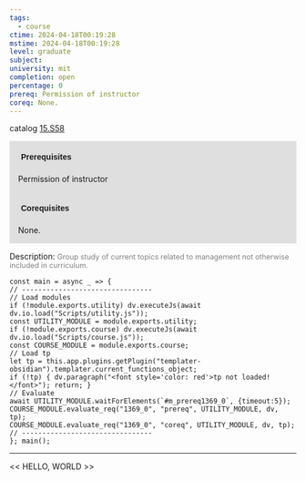 ```yaml
---
tags:
  - course
ctime: 2024-04-18T00:19:28
mstime: 2024-04-18T00:19:28
level: graduate
subject: 
university: mit
completion: open
percentage: 0
prereq: Permission of instructor
coreq: None.
---
```


catalog [15.S58](http://student.mit.edu/catalog/m15c.html#15.S58)

<span style="display: block; padding: 15px; background-color: rgb(100, 100, 100, 0.2);"><font id="m_prereq1369_0" style="display: block; font-family: Arial, sans-serif; font-weight: bold; padding: 5px">Prerequisites</font><br><span id="prereq1369_0">Permission of instructor</span></span>
<span style="display: block; padding: 15px; background-color: rgb(100, 100, 100, 0.2);"><font id="m_coreq1369_0" style="display: block; font-family: Arial, sans-serif; font-weight: bold; padding: 5px">Corequisites</font><br><span id="coreq1369_0">None.</span></span>

<font style="">Description:</font>
<font style="color: grey; font-size: 0.8rem;">Group study of current topics related to management not otherwise included in curriculum.</font>

```dataviewjs
const main = async _ => {
// --------------------------------
// Load modules
if (!module.exports.utility) dv.executeJs(await dv.io.load("Scripts/utility.js"));
const UTILITY_MODULE = module.exports.utility;
if (!module.exports.course) dv.executeJs(await dv.io.load("Scripts/course.js"));
const COURSE_MODULE = module.exports.course;
// Load tp
let tp = this.app.plugins.getPlugin("templater-obsidian").templater.current_functions_object;
if (!tp) { dv.paragraph("<font style='color: red'>tp not loaded!</font>"); return; }
// Evaluate
await UTILITY_MODULE.waitForElements(`#m_prereq1369_0`, {timeout:5});
COURSE_MODULE.evaluate_req("1369_0", "prereq", UTILITY_MODULE, dv, tp);
COURSE_MODULE.evaluate_req("1369_0", "coreq", UTILITY_MODULE, dv, tp);
// --------------------------------
}; main();
```

---

<< HELLO, WORLD >>
